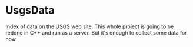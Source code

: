 # UsgsData
Index of data on the USGS web site.
This whole project is going to be redone in C++ and run as a server.
But it's enough to collect some data for now.

